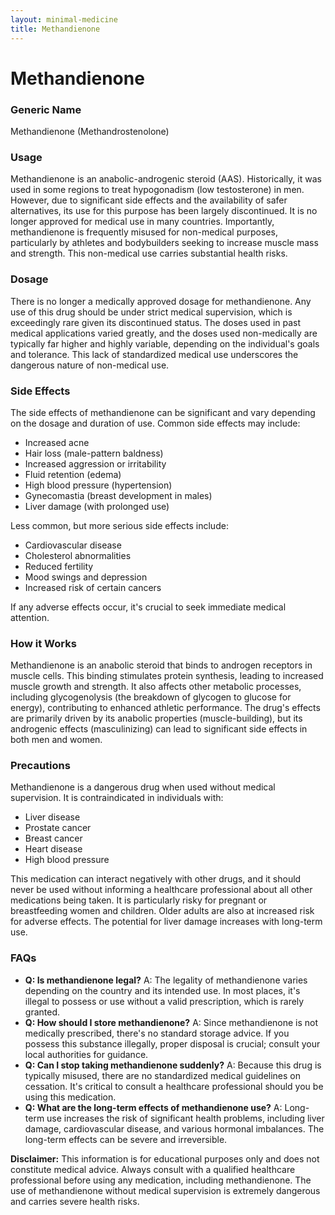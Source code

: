 ```yaml
---
layout: minimal-medicine
title: Methandienone
---
```


# Methandienone
### Generic Name
Methandienone (Methandrostenolone)

### Usage
Methandienone is an anabolic-androgenic steroid (AAS).  Historically, it was used in some regions to treat hypogonadism (low testosterone) in men. However, due to significant side effects and the availability of safer alternatives, its use for this purpose has been largely discontinued.  It is no longer approved for medical use in many countries.  Importantly, methandienone is frequently misused for non-medical purposes, particularly by athletes and bodybuilders seeking to increase muscle mass and strength.  This non-medical use carries substantial health risks.


### Dosage
There is no longer a medically approved dosage for methandienone.  Any use of this drug should be under strict medical supervision, which is exceedingly rare given its discontinued status.  The doses used in past medical applications varied greatly, and the doses used non-medically are typically far higher and highly variable, depending on the individual's goals and tolerance.  This lack of standardized medical use underscores the dangerous nature of non-medical use.


### Side Effects
The side effects of methandienone can be significant and vary depending on the dosage and duration of use.  Common side effects may include:

*   Increased acne
*   Hair loss (male-pattern baldness)
*   Increased aggression or irritability
*   Fluid retention (edema)
*   High blood pressure (hypertension)
*   Gynecomastia (breast development in males)
*   Liver damage (with prolonged use)

Less common, but more serious side effects include:

*   Cardiovascular disease
*   Cholesterol abnormalities
*   Reduced fertility
*   Mood swings and depression
*   Increased risk of certain cancers

If any adverse effects occur, it's crucial to seek immediate medical attention.


### How it Works
Methandienone is an anabolic steroid that binds to androgen receptors in muscle cells.  This binding stimulates protein synthesis, leading to increased muscle growth and strength. It also affects other metabolic processes, including glycogenolysis (the breakdown of glycogen to glucose for energy), contributing to enhanced athletic performance.  The drug's effects are primarily driven by its anabolic properties (muscle-building), but its androgenic effects (masculinizing) can lead to significant side effects in both men and women.


### Precautions
Methandienone is a dangerous drug when used without medical supervision.  It is contraindicated in individuals with:

*   Liver disease
*   Prostate cancer
*   Breast cancer
*   Heart disease
*   High blood pressure

This medication can interact negatively with other drugs, and it should never be used without informing a healthcare professional about all other medications being taken.  It is particularly risky for pregnant or breastfeeding women and children.  Older adults are also at increased risk for adverse effects.  The potential for liver damage increases with long-term use.


### FAQs

*   **Q: Is methandienone legal?**  A: The legality of methandienone varies depending on the country and its intended use.  In most places, it's illegal to possess or use without a valid prescription, which is rarely granted.
*   **Q: How should I store methandienone?** A:  Since methandienone is not medically prescribed, there's no standard storage advice.  If you possess this substance illegally, proper disposal is crucial; consult your local authorities for guidance.
*   **Q: Can I stop taking methandienone suddenly?** A:  Because this drug is typically misused, there are no standardized medical guidelines on cessation. It's critical to consult a healthcare professional should you be using this medication.
*   **Q: What are the long-term effects of methandienone use?** A: Long-term use increases the risk of significant health problems, including liver damage, cardiovascular disease, and various hormonal imbalances.  The long-term effects can be severe and irreversible.

**Disclaimer:** This information is for educational purposes only and does not constitute medical advice.  Always consult with a qualified healthcare professional before using any medication, including methandienone.  The use of methandienone without medical supervision is extremely dangerous and carries severe health risks.
